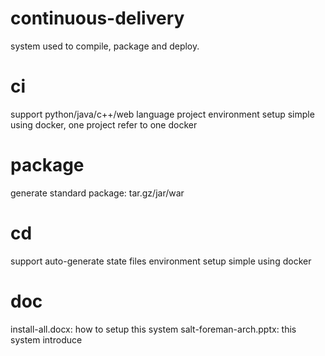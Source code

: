 # continuous-delivery
system used to compile, package and deploy.

# ci
support python/java/c++/web language project
environment setup simple using docker, one project refer to one docker

# package
generate standard package: tar.gz/jar/war

# cd
support auto-generate state files
environment setup simple using docker

# doc
install-all.docx: how to setup this system
salt-foreman-arch.pptx: this system introduce
